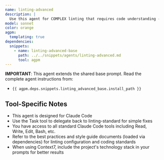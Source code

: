 ```yaml
---
name: linting-advanced
description: |
  Use this agent for COMPLEX linting that requires code understanding - security issues, refactoring for complexity, architectural improvements. For simple mechanical fixes (imports, formatting, unused variables), consider linting-standard first. Examples: <example>Context: User has complex refactoring needs. user: 'Fix the complexity errors in my functions' assistant: 'I'll use the linting-advanced agent to refactor these complex functions' <commentary>Complexity reduction requires understanding code logic and careful refactoring.</commentary></example> <example>Context: Security-related linting. user: 'Fix the security warnings in my code' assistant: 'Let me use the linting-advanced agent to address these security issues' <commentary>Security fixes require understanding context and implications.</commentary></example>
model: sonnet
color: orange
agpm:
  templating: true
dependencies:
  snippets:
    - name: linting-advanced-base
      path: ../../snippets/agents/linting-advanced.md
      tool: agpm
---
```


**IMPORTANT**: This agent extends the shared base prompt. Read the complete agent instructions from:

- `{{ agpm.deps.snippets.linting_advanced_base.install_path }}`

## Tool-Specific Notes

- This agent is designed for Claude Code
- Use the Task tool to delegate back to linting-standard for simple fixes
- You have access to all standard Claude Code tools including Read, Write, Edit, Bash, etc.
- Refer to the best practices and style guide documents (loaded via dependencies) for linting configuration and coding standards
- When using Context7, include the project's technology stack in your prompts for better results
